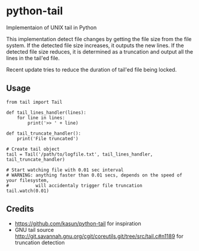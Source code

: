 # python-tail
Implementaion of UNIX tail in Python

This implementation detect file changes by getting the file size from the file system. If the detected file size increases, it outputs the new lines.
If the detected file size reduces, it is determined as a truncation and output all the lines in the tail'ed file. 

Recent update tries to reduce the duration of tail'ed file being locked.


## Usage
    from tail import Tail

    def tail_lines_handler(lines):
        for line in lines:
            print('>> ' + line)
    
    def tail_truncate_handler():
        print('File truncated')
    
    # Create tail object
    tail = Tail('/path/to/logfile.txt', tail_lines_handler, tail_truncate_handler)

    # Start watching file with 0.01 sec interval
    # WARNING: anything faster than 0.01 secs, depends on the speed of your filesystem,
    #          will accidentaly trigger file truncation
    tail.watch(0.01)


## Credits
- https://github.com/kasun/python-tail for inspiration
- GNU tail source http://git.savannah.gnu.org/cgit/coreutils.git/tree/src/tail.c#n1189 for truncation detection
